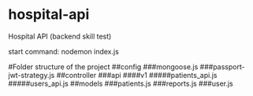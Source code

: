 # hospital-api
Hospital API (backend skill test)

start command: 
nodemon index.js

#Folder structure of the project
##config
###mongoose.js
###passport-jwt-strategy.js
##controller
###api
####v1
#####patients_api.js
#####users_api.js
##models
###patients.js
###reports.js
###user.js